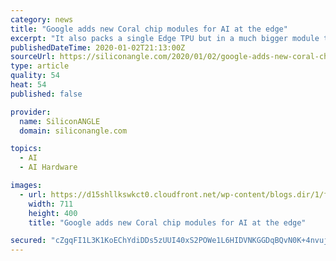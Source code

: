 ```yaml
---
category: news
title: "Google adds new Coral chip modules for AI at the edge"
excerpt: "It also packs a single Edge TPU but in a much bigger module that comes with a central processing unit, graphics chip, memory and a preinstalled Linux distribution. The fact that it’s a self-contained solution reduces development times for hardware makers, providing the ability to bring AI devices to market faster. The new versions of the ..."
publishedDateTime: 2020-01-02T21:13:00Z
sourceUrl: https://siliconangle.com/2020/01/02/google-adds-new-coral-chip-modules-ai-edge/
type: article
quality: 54
heat: 54
published: false

provider:
  name: SiliconANGLE
  domain: siliconangle.com

topics:
  - AI
  - AI Hardware

images:
  - url: https://d15shllkswkct0.cloudfront.net/wp-content/blogs.dir/1/files/2020/01/google.png
    width: 711
    height: 400
    title: "Google adds new Coral chip modules for AI at the edge"

secured: "cZgqFI1L3K1KoEChYdiDDs5zUUI40xS2POWe1L6HIDVNKGGDqBQvN0K+4nvujFTA7YM0ldyu105mAMz+K0ptSlvmm5gbLncWNMhPuNGH2Vn5PkL+k5UtvFg0fVvr+vEdYLeejeJI3aYfGpOGkFMYNTylEArYN3fFZfHpOrQYlJAEAca6knqHlNdHWnWlLzTm5XWL3FjNjUJoUglZU20e4y1WntUqzcoyuClp79mYfrIabzZ4MfejsEHnQhUYscknlvN3UjnARuQCM/AsHQRL08AeMDs+uwxJOGPFahLu2UHv4G64wnZ+m96vAfj/qwg/JkMp+eMVNvFGcghhnAbpyfb46RESjumCtmYIvkJ0kTRJUR79YkUdPGHiFxb3jUgQpWQ1FEqJb+TyW73gWV958VNhhgjEOL+4KcQ0kmrx5HzmzjvV6M7sytLq0+AlAfyLYRhXra+6NdDNiJGbPdFjNA==;Z+pJ5aY+DapWzRTd1mH+Qg=="
---
```


